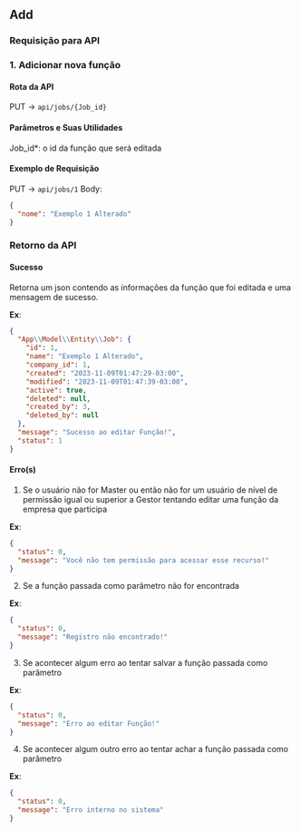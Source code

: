 ## Add

### Requisição para API

### 1. Adicionar nova função

#### Rota da API

PUT -> `api/jobs/{Job_id}`

#### Parâmetros e Suas Utilidades

Job_id\*: o id da função que será editada

#### Exemplo de Requisição

PUT -> `api/jobs/1`
Body:

```json
{
  "nome": "Exemplo 1 Alterado"
}
```

### Retorno da API

#### Sucesso

Retorna um json contendo as informações da função que foi editada e uma mensagem de sucesso.

**Ex**:

```json
{
  "App\\Model\\Entity\\Job": {
    "id": 1,
    "name": "Exemplo 1 Alterado",
    "company_id": 1,
    "created": "2023-11-09T01:47:29-03:00",
    "modified": "2023-11-09T01:47:39-03:00",
    "active": true,
    "deleted": null,
    "created_by": 3,
    "deleted_by": null
  },
  "message": "Sucesso ao editar Função!",
  "status": 1
}
```

#### Erro(s)

1.  Se o usuário não for Master ou então não for um usuário de nível de permissão igual ou superior a Gestor tentando editar uma função da empresa que participa

**Ex**:

```json
{
  "status": 0,
  "message": "Você não tem permissão para acessar esse recurso!"
}
```

2. Se a função passada como parâmetro não for encontrada

**Ex**:

```json
{
  "status": 0,
  "message": "Registro não encontrado!"
}
```

3. Se acontecer algum erro ao tentar salvar a função passada como parâmetro

**Ex**:

```json
{
  "status": 0,
  "message": "Erro ao editar Função!"
}
```

4. Se acontecer algum outro erro ao tentar achar a função passada como parâmetro

**Ex**:

```json
{
  "status": 0,
  "message": "Erro interno no sistema"
}
```
